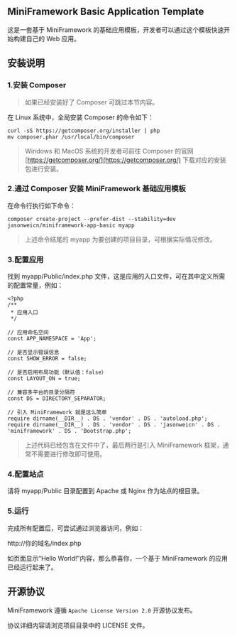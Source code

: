 MiniFramework Basic Application Template
----------------------------------------

这是一套基于 MiniFramework 的基础应用模板，开发者可以通过这个模板快速开始构建自己的 Web 应用。


安装说明
----------

### 1.安装 Composer

> 如果已经安装好了 Composer 可跳过本节内容。

在 Linux 系统中，全局安装 Composer 的命令如下：

```
curl -sS https://getcomposer.org/installer | php
mv composer.phar /usr/local/bin/composer
```

> Windows 和 MacOS 系统的开发者可前往 Composer 的官网 [https://getcomposer.org/](https://getcomposer.org/) 下载对应的安装包进行安装。

### 2.通过 Composer 安装 MiniFramework 基础应用模板

在命令行执行如下命令：

```
composer create-project --prefer-dist --stability=dev jasonweicn/miniframework-app-basic myapp
```

> 上述命令结尾的 myapp 为要创建的项目目录，可根据实际情况修改。

### 3.配置应用

找到 myapp/Public/index.php 文件，这是应用的入口文件，可在其中定义所需的配置常量，例如：

```
<?php
/**
 * 应用入口
 */

// 应用命名空间
const APP_NAMESPACE = 'App';

// 是否显示错误信息
const SHOW_ERROR = false;

// 是否启用布局功能（默认值：false）
const LAYOUT_ON = true;

// 兼容多平台的目录分隔符
const DS = DIRECTORY_SEPARATOR;

// 引入 MiniFramework 就是这么简单
require dirname(__DIR__) . DS . 'vendor' . DS . 'autoload.php';
require dirname(__DIR__) . DS . 'vendor' . DS . 'jasonweicn' . DS . 'miniframework' . DS . 'Bootstrap.php';
```

> 上述代码已经包含在文件中了，最后两行是引入 MiniFramework 框架，通常不需要进行修改即可使用。

### 4.配置站点

请将 myapp/Public 目录配置到 Apache 或 Nginx 作为站点的根目录。

### 5.运行

完成所有配置后，可尝试通过浏览器访问，例如：

http://你的域名/index.php

如页面显示“Hello World!”内容，那么恭喜你，一个基于 MiniFramework 的应用已经运行起来了。


开源协议
----------

MiniFramework 遵循 `Apache License Version 2.0` 开源协议发布。

协议详细内容请浏览项目目录中的 LICENSE 文件。
